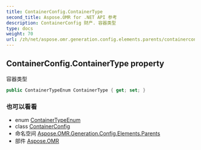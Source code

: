 ```yaml
---
title: ContainerConfig.ContainerType
second_title: Aspose.OMR for .NET API 参考
description: ContainerConfig 财产. 容器类型
type: docs
weight: 70
url: /zh/net/aspose.omr.generation.config.elements.parents/containerconfig/containertype/
---
```

## ContainerConfig.ContainerType property

容器类型

```csharp
public ContainerTypeEnum ContainerType { get; set; }
```

### 也可以看看

* enum [ContainerTypeEnum](../../../aspose.omr.generation.config.enums/containertypeenum/)
* class [ContainerConfig](../)
* 命名空间 [Aspose.OMR.Generation.Config.Elements.Parents](../../containerconfig/)
* 部件 [Aspose.OMR](../../../)


